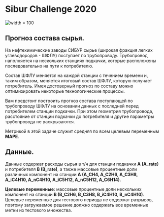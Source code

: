 # Sibur Challenge 2020

![width = 100](https://sibur.ai-community.com/files/uploads/2a09c1ed9a252e094dd12babc9c1fc39.png )

## **Прогноз состава сырья.**

На нефтехимические заводы СИБУР сырье (широкая фракция легких углеводородов - ШФЛУ) поступает по трубопроводу. Трубопровод наполняется на нескольких станциях подкачки, которые расположены последовательно на пути к потребителю.

Состав ШФЛУ меняется на каждой станции с течением времени и, таким образом, меняется итоговый состав ШФЛУ, которую получает потребитель. Имея достоверный прогноз по составу можно оптимизировать некоторые технологические процессы.

Вам предстоит построить прогноз состава поступающей по трубопроводу ШФЛУ на основании данных с последней перед потребителем станции подкачки. При этом геометрия трубопровода, расстояние от станции подкачки до потребителя и другие параметры трубопровода не раскрываются.

Метрикой в этой задаче служит средняя по всем целевым переменным **MAPE**.

## **Данные**.

Данные содержат расходы сырья в т/ч для станции подкачки **A (A_rate)** и потребителя **B (B_rate)**, а также массовые процентные доли различных компонент на станции **A (A_CH4, A_C2H6, A_C3H8, A_iC4H10, A_nC4H10, A_iC5H12, A_nC5H12, A_C6H14)**.

**Целевые переменные**: массовые процентные доли нескольких компонент на станции **B (B_C2H6, B_C3H8, B_iC4H10, B_nC4H10)**. Целевые переменные для тестового периода не содержат разрывов, поэтому загружаемое решение должно содержать все временные метки из тестового множества.
